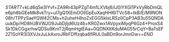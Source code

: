 $START$7+kLd6qSe3IYvf+ZA9Rr43pPZgT4m1LXVbj6/iJ0iYXGl1PxVyRbDmQLe6ph6bGEeMk8vkTry+uI7gQ1XEmOOllGpEuXaqHHl6lTVcS8+tkB/E/M9NON08h/TPPzSaeYQW42CMs+h2uheH4hoZxEGG5kIxLRSz0CpP3AB3u55QNDAuukDp/HD8hUBVWJO9JubDjIjd6Uz4b+KR0Zwx1AVpyxiMyqP6Gz4+ProxS4Sk1DkCGgxrhwQDSu9KmT2jRqmHgtEAa+0QDNXItKduMAG55rCqY+BaTsEF2Z1SoYR3l3XVJxJuLkAxroJRbFDffzqba6flRUL0aBDn9orJmnDw==$END$